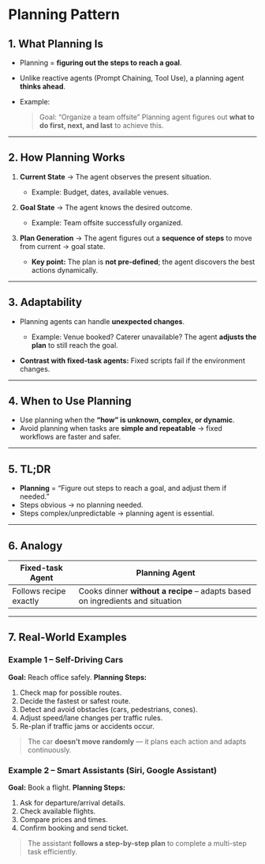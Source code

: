 # **Planning Pattern**

## **1. What Planning Is**

* Planning = **figuring out the steps to reach a goal**.
* Unlike reactive agents (Prompt Chaining, Tool Use), a planning agent **thinks ahead**.
* Example:

  > Goal: “Organize a team offsite”
  > Planning agent figures out **what to do first, next, and last** to achieve this.

---

## **2. How Planning Works**

1. **Current State** → The agent observes the present situation.

   * Example: Budget, dates, available venues.
2. **Goal State** → The agent knows the desired outcome.

   * Example: Team offsite successfully organized.
3. **Plan Generation** → The agent figures out a **sequence of steps** to move from current → goal state.

   * **Key point:** The plan is **not pre-defined**; the agent discovers the best actions dynamically.

---

## **3. Adaptability**

* Planning agents can handle **unexpected changes**.

  * Example: Venue booked? Caterer unavailable? The agent **adjusts the plan** to still reach the goal.
* **Contrast with fixed-task agents:** Fixed scripts fail if the environment changes.

---

## **4. When to Use Planning**

* Use planning when the **“how” is unknown, complex, or dynamic**.
* Avoid planning when tasks are **simple and repeatable** → fixed workflows are faster and safer.

---

## **5. TL;DR**

* **Planning** = “Figure out steps to reach a goal, and adjust them if needed.”
* Steps obvious → no planning needed.
* Steps complex/unpredictable → planning agent is essential.

---

## **6. Analogy**

| Fixed-task Agent       | Planning Agent                                                                |
| ---------------------- | ----------------------------------------------------------------------------- |
| Follows recipe exactly | Cooks dinner **without a recipe** – adapts based on ingredients and situation |

---

## **7. Real-World Examples**

### **Example 1 – Self-Driving Cars**

**Goal:** Reach office safely.
**Planning Steps:**

1. Check map for possible routes.
2. Decide the fastest or safest route.
3. Detect and avoid obstacles (cars, pedestrians, cones).
4. Adjust speed/lane changes per traffic rules.
5. Re-plan if traffic jams or accidents occur.

> The car **doesn’t move randomly** — it plans each action and adapts continuously.

### **Example 2 – Smart Assistants (Siri, Google Assistant)**

**Goal:** Book a flight.
**Planning Steps:**

1. Ask for departure/arrival details.
2. Check available flights.
3. Compare prices and times.
4. Confirm booking and send ticket.

> The assistant **follows a step-by-step plan** to complete a multi-step task efficiently.
